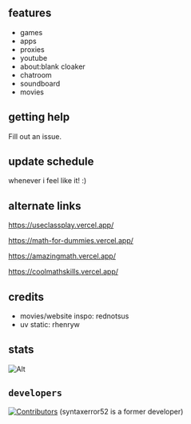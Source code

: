 ## features
- games
- apps
- proxies
- youtube
- about:blank cloaker
- chatroom
- soundboard
- movies

## getting help
Fill out an issue.

## update schedule
whenever i feel like it! :)

## alternate links

https://useclassplay.vercel.app/

https://math-for-dummies.vercel.app/

https://amazingmath.vercel.app/

https://coolmathskills.vercel.app/

## credits
- movies/website inspo: rednotsus
- uv static: rhenryw


## stats

![Alt](https://repobeats.axiom.co/api/embed/dba2e85b03b71cd08c71b2235e5b96e087945cd9.svg "Repobeats analytics image")


## `developers`

[![Contributors](https://contrib.rocks/image?repo=d3faultedd/classplay2)](https://github.com/d3faultedd/classplay2/graphs/contributors)
(syntaxerror52 is a former developer)
